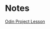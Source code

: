 # Notes

[Odin Project Lesson](https://www.theodinproject.com/lessons/node-path-intermediate-html-and-css-creating-a-grid)
